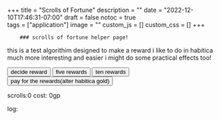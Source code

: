 +++
title = "Scrolls of Fortune"
description = ""
date = "2022-12-10T17:46:31-07:00"
draft = false
notoc = true  
tags = ["application"]
image = ""
custom_js = []
custom_css = []
+++

 
<!--more-->


		### scrolls of fortune helper page! 

this is a test algorithim designed to make a reward i like to do in habitica much more interesting 
and easier i might do some practical effects too!

<button id="decide">decide reward</button>
<button id="decide_five">five rewards</button>
<button id="decide_ten">ten rewards</button>
<button id="pay_for">pay for the rewards(alter habitica gold)</button>
<p id="scrollsBought"> scrolls:<span id="numScrolls">0</span> cost: <span id="costScrolls">0gp</span></p>
<p id="logreward">log: <br/></p>
<script src="script_for_scroll.js"></script>
